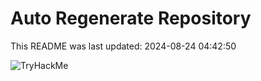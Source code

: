 # Auto Regenerate Repository

This README was last updated: 2024-08-24 04:42:50

 ![TryHackMe](https://tryhackme.com/badge/533634)